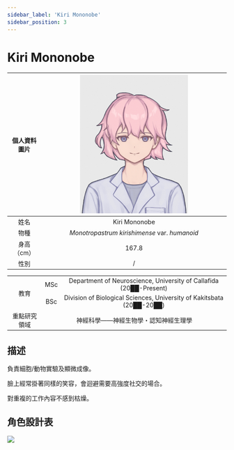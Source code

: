 ```yaml
---
sidebar_label: 'Kiri Mononobe'
sidebar_position: 3
---
```


# Kiri Mononobe

|個人資料圖片|<img src="../static/img/mk-profile.svg" width="60%" />|
|:--:|:--:|
|姓名|Kiri Mononobe|
|物種|*Monotropastrum kirishimense* var. *humanoid*|
|身高（cm）|167.8|
|性別|/|
<table>
<tr>
    <td rowspan="2" align="center">教育<br/></td>
    <td align="center">MSc</td>
    <td align="center">Department of Neuroscience, University of Callafida (20██-Present)</td>
</tr>
<tr>
    <td align="center">BSc</td>
    <td align="center">Division of Biological Sciences, University of Kakitsbata (20██-20██)</td>
</tr>
<tr>
    <td align="center">重點研究領域</td>
    <td colspan="2" align="center">神經科學——神經生物學・認知神經生理學</td>
</tr>
</table>

## 描述
負責細胞/動物實驗及顯微成像。

臉上經常掛著同樣的笑容，會迴避需要高強度社交的場合。

對重複的工作內容不感到枯燥。

## 角色設計表

<img src="../static/img/mk_three_views.PNG"/>